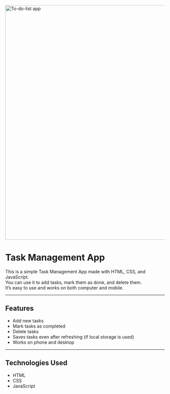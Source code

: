 <img width="1366" height="740" alt="To-do-list app" src="https://github.com/user-attachments/assets/c0fd2d65-3c2f-4308-ab73-27ec6cbfa92e" />


# Task Management App

This is a simple Task Management App made with HTML, CSS, and JavaScript.  
You can use it to add tasks, mark them as done, and delete them.  
It’s easy to use and works on both computer and mobile.

---

## Features
- Add new tasks
- Mark tasks as completed
- Delete tasks
- Saves tasks even after refreshing (if local storage is used)
- Works on phone and desktop

---

## Technologies Used
- HTML
- CSS
- JavaScript

